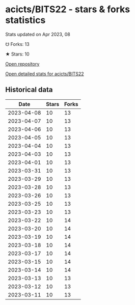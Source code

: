 # acicts/BITS22 - stars & forks statistics

Stats updated on Apr 2023, 08

☋ Forks: 13

★ Stars: 10

[Open repository](https://github.com/acicts/BITS22)

[Open detailed stats for acicts/BITS22](https://reviewgithub.com/rep/acicts/BITS22)

## Historical data
| Date | Stars | Forks |
|------|-------|-------|
| 2023-04-08 | 10 | 13 | 
| 2023-04-07 | 10 | 13 | 
| 2023-04-06 | 10 | 13 | 
| 2023-04-05 | 10 | 13 | 
| 2023-04-04 | 10 | 13 | 
| 2023-04-03 | 10 | 13 | 
| 2023-04-01 | 10 | 13 | 
| 2023-03-31 | 10 | 13 | 
| 2023-03-29 | 10 | 13 | 
| 2023-03-28 | 10 | 13 | 
| 2023-03-26 | 10 | 13 | 
| 2023-03-25 | 10 | 13 | 
| 2023-03-23 | 10 | 13 | 
| 2023-03-22 | 10 | 14 | 
| 2023-03-20 | 10 | 14 | 
| 2023-03-19 | 10 | 14 | 
| 2023-03-18 | 10 | 14 | 
| 2023-03-17 | 10 | 14 | 
| 2023-03-15 | 10 | 14 | 
| 2023-03-14 | 10 | 14 | 
| 2023-03-13 | 10 | 13 | 
| 2023-03-12 | 10 | 13 | 
| 2023-03-11 | 10 | 13 | 


